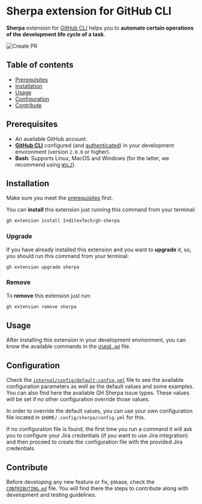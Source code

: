 # Sherpa extension for GitHub CLI

**Sherpa** extension for [GitHub CLI](https://github.com/cli/cli) helps you to **automate certain operations of the
development life cycle of a task**.

![Create PR](docs/images/create-pr.svg)

## Table of contents

- [Prerequisites](#prerequisites)
- [Installation](#installation)
- [Usage](#usage)
- [Configuration](#configuration)
- [Contribute](#contribute)

## Prerequisites

- An available GitHub account.
- [**GitHub CLI**](https://github.com/cli/cli) configured (and [authenticated](https://cli.github.com/manual/gh_auth_login)) in your development environment (version `2.0.0` or higher).
- **Bash**: Supports Linux, MacOS and Windows (for the latter, we recommend using [`WSL2`](https://learn.microsoft.com/en-us/windows/wsl/install)).

## Installation

Make sure you meet the [prerequisites](#prerequisites) first.

You can **install** this extension just running this command from your terminal:

```sh
gh extension install InditexTech/gh-sherpa
```

### Upgrade

If you have already installed this extension and you want to **upgrade** it, so, you should run this command from your terminal:

```sh
gh extension upgrade sherpa
```

### Remove

To **remove** this extension just run:

```sh
gh extension remove sherpa
```

## Usage

After installing this extension in your development environment, you can know the available commands in the [`USAGE.md`](docs/USAGE.md) file.

## Configuration

Check the [`internal/config/default-config.yml`](internal/config/default-config.yml) file to see the available configuration parameters as well as the default values and some examples.
You can also find here the available GH Sherpa issue types. These values will be set if no other configuration override those values.

In order to override the default values, you can use your own configuration file located in `$HOME/.config/sherpa/config.yml` for this.

If no configuration file is found, the first time you run a command it will ask you to configure your Jira credentials (if you want to use Jira integration) and then proceed to create the configuration file with the provided Jira credentials.

## Contribute

Before developing any new feature or fix, please, check the [`CONTRIBUTING.md`](CONTRIBUTING.md) file. You will find there the steps to contribute along with development and testing guidelines.
